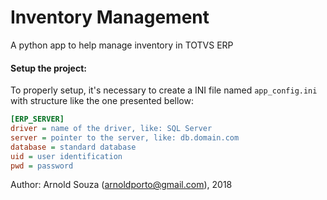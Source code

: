 # Inventory Management

A python app to help manage inventory in TOTVS ERP

#### Setup the project:

To properly setup, it's necessary to create a INI 
file named `app_config.ini` with structure like 
the one presented bellow:

````ini
[ERP_SERVER]
driver = name of the driver, like: SQL Server
server = pointer to the server, like: db.domain.com
database = standard database
uid = user identification
pwd = password
````

Author: Arnold Souza (arnoldporto@gmail.com), 2018